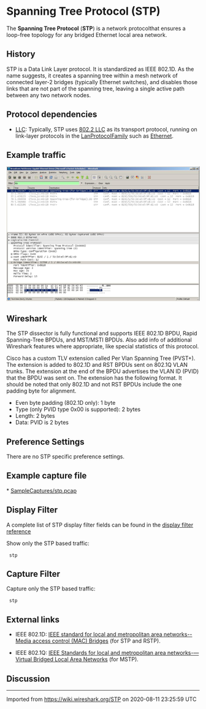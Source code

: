 # Spanning Tree Protocol (STP)

The **Spanning Tree Protocol** (**STP**) is a network protocolthat ensures a loop-free topology for any bridged Ethernet local area network.

## History

STP is a Data Link Layer protocol. It is standardized as IEEE 802.1D. As the name suggests, it creates a spanning tree within a mesh network of connected layer-2 bridges (typically Ethernet switches), and disables those links that are not part of the spanning tree, leaving a single active path between any two network nodes.

## Protocol dependencies

  - [LLC](/LLC): Typically, STP uses [802.2 LLC](/LLC) as its transport protocol, running on link-layer protocols in the [LanProtocolFamily](/LanProtocolFamily) such as [Ethernet](/Ethernet).

## Example traffic

![STP.JPG](uploads/__moin_import__/attachments/STP/STP.JPG "STP.JPG")

## Wireshark

The STP dissector is fully functional and supports IEEE 802.1D BPDU, Rapid Spanning-Tree BPDUs, and MST/MSTI BPDUs. Also add info of additional Wireshark features where appropriate, like special statistics of this protocol.

Cisco has a custom TLV extension called Per Vlan Spanning Tree (PVST+). The extension is added to 802.1D and RST BPDUs sent on 802.1Q VLAN trunks. The extension at the end of the BPDU advertises the VLAN ID (PVID) that the BPDU was sent on. The extension has the following format. It should be noted that only 802.1D and not RST BPDUs include the one padding byte for alignment.

  - Even byte padding (802.1D only): 1 byte
  - Type (only PVID type 0x00 is supported): 2 bytes
  - Length: 2 bytes
  - Data: PVID is 2 bytes

## Preference Settings

There are no STP specific preference settings.

## Example capture file

\* [SampleCaptures/stp.pcap](uploads/8d3d0627231ab1e2fa5d3fe8be2390a7/stp.pcap)

## Display Filter

A complete list of STP display filter fields can be found in the [display filter reference](http://www.wireshark.org/docs/dfref/s/stp.html)

Show only the STP based traffic:

``` 
 stp
```

## Capture Filter

Capture only the STP based traffic:

``` 
 stp
```

## External links

  - IEEE 802.1D: [IEEE standard for local and metropolitan area networks--Media access control (MAC) Bridges](http://standards.ieee.org/getieee802/download/802.1D-2004.pdf) (for STP and RSTP).

  - IEEE 802.1Q: [IEEE Standards for local and metropolitan area networks-—Virtual Bridged Local Area Networks](http://standards.ieee.org/getieee802/download/802.1Q-2003.pdf) (for MSTP).

## Discussion

---

Imported from https://wiki.wireshark.org/STP on 2020-08-11 23:25:59 UTC
